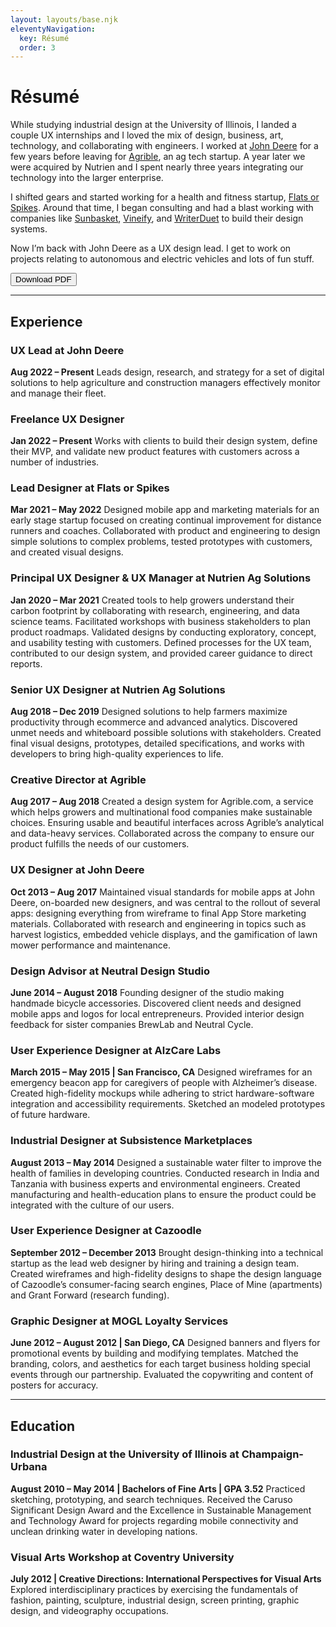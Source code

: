```yaml
---
layout: layouts/base.njk
eleventyNavigation:
  key: Résumé
  order: 3
---
```

# Résumé

While studying industrial design at the University of Illinois, I landed a couple UX internships and I loved the mix of design, business, art, technology, and collaborating with engineers. I worked at [John&nbsp;Deere](https://www.deere.com/en/) for a few years before leaving for [Agrible](https://nutrienagsolutions.com/agrible), an ag tech startup. A year later we were acquired by Nutrien and I spent nearly three years integrating our technology into the larger enterprise.

I shifted gears and started working for a health and fitness startup, [Flats or Spikes](https://www.flatsorspikes.com). Around that time, I began consulting and had a blast working with companies like [Sunbasket](https://sunbasket.com), [Vineify](https://vineify.com), and [WriterDuet](https://www.writerduet.com) to build their design systems.

Now I’m back with John&nbsp;Deere as a UX design lead. I get to work on projects relating to autonomous and electric vehicles and lots of fun stuff.

<!-- Button -->
  <!-- markdown -->
  <!-- [Download PDF](/resume.pdf) -->
  <!-- html -->
  <button name="button" onclick="/resume.pdf">Download PDF</button>

<!-- My Job Template stuff -->

---

## Experience

<!-- Template
  ### Title
  **Start – Stop
  Description
-->

### UX Lead at John&nbsp;Deere
**Aug 2022 – Present**
Leads design, research, and strategy for a set of digital solutions to help agriculture and construction managers effectively monitor and manage their fleet.

### Freelance UX Designer
**Jan 2022 – Present**
Works with clients to build their design system, define their MVP, and validate new product features with customers across a number of industries.

### Lead Designer at Flats or Spikes
**Mar 2021 – May 2022**
Designed mobile app and marketing materials for an early stage startup focused on creating continual improvement for distance runners and coaches. Collaborated with product and engineering to design simple solutions to complex problems, tested prototypes with customers, and created visual designs.

### Principal UX Designer & UX Manager at Nutrien Ag Solutions
**Jan 2020 – Mar 2021**
Created tools to help growers understand their carbon footprint by collaborating with research, engineering, and data science teams. Facilitated workshops with business stakeholders to plan product roadmaps. Validated designs by conducting exploratory, concept, and usability testing with customers. Defined processes for the UX team, contributed to our design system, and provided career guidance to direct reports.

### Senior UX Designer at Nutrien Ag Solutions
**Aug 2018 – Dec 2019**
Designed solutions to help farmers maximize productivity through ecommerce and advanced analytics. Discovered unmet needs and whiteboard possible solutions with stakeholders. Created final visual designs, prototypes, detailed specifications, and works with developers to bring high-quality experiences to life.

### Creative Director at Agrible
**Aug 2017 – Aug 2018**
Created a design system for Agrible.com, a service which helps growers and multinational food companies make sustainable choices. Ensuring usable and beautiful interfaces across Agrible’s analytical and data-heavy services. Collaborated across the company to ensure our product fulfills the needs of our customers.

### UX Designer at John&nbsp;Deere
**Oct 2013 – Aug 2017**
Maintained visual standards for mobile apps at John Deere, on-boarded new designers, and was central to the rollout of several apps: designing everything from wireframe to final App Store marketing materials. Collaborated with research and engineering in topics such as harvest logistics, embedded vehicle displays, and the gamification of lawn mower performance and maintenance.

### Design Advisor at Neutral Design Studio
**June 2014 – August 2018**
Founding designer of the studio making handmade bicycle accessories. Discovered client needs and designed mobile apps and logos for local entrepreneurs. Provided interior design feedback for sister companies BrewLab and Neutral Cycle.

### User Experience Designer at AlzCare Labs
**March 2015 – May 2015 | San Francisco, CA**
Designed wireframes for an emergency beacon app for caregivers of people with Alzheimer’s disease. Created high-fidelity mockups while adhering to strict hardware-software integration and accessibility requirements. Sketched an modeled prototypes of future hardware.

### Industrial Designer at Subsistence Marketplaces
**August 2013 – May 2014**
Designed a sustainable water filter to improve the health of families in developing countries. Conducted research in India and Tanzania with business experts and environmental engineers. Created manufacturing and health-education plans to ensure the product could be integrated with the culture of our users.

### User Experience Designer at Cazoodle
**September 2012 – December 2013**
Brought design-thinking into a technical startup as the lead web designer by hiring and training a design team. Created wireframes and high-fidelity designs to shape the design language of Cazoodle’s consumer-facing search engines, Place of Mine (apartments) and Grant Forward (research funding).

### Graphic Designer at MOGL Loyalty Services
**June 2012 – August 2012 | San Diego, CA**
Designed banners and flyers for promotional events by building and modifying templates. Matched the branding, colors, and aesthetics for each target business holding special events through our partnership. Evaluated the copywriting and content of posters for accuracy.

---

## Education

### Industrial Design at the University of Illinois at Champaign-Urbana
**August 2010 – May 2014 | Bachelors of Fine Arts | GPA 3.52**
Practiced sketching, prototyping, and search techniques. Received the Caruso Significant Design Award and the Excellence in Sustainable Management and Technology Award for projects regarding mobile connectivity and unclean drinking water in developing nations.

### Visual Arts Workshop at Coventry University
**July 2012 | Creative Directions: International Perspectives for Visual Arts**
Explored interdisciplinary practices by exercising the fundamentals of fashion, painting, sculpture, industrial design, screen printing, graphic design, and videography occupations.